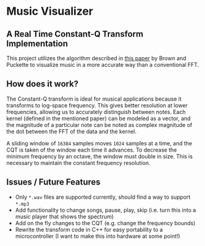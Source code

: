# Music Visualizer 
## A Real Time Constant-Q Transform Implementation
This project utilizes the algorithm described in [this paper](http://academics.wellesley.edu/Physics/brown/pubs/effalgV92P2698-P2701.pdf) by Brown and Puckette to visualize music in a more accurate way than a conventional FFT.  

## How does it work?
The Constant-Q transform is ideal for musical applications because it transforms to log-space frequency.  This gives better resolution at lower frequencies, allowing us to accurately distinguish between notes.  Each kernel (defined in the mentioned paper) can be modeled as a vector, and the magnitude of a particular note can be noted as complex magnitude of the dot between the FFT of the data and the kernel. 

A sliding window of `16384` samples moves `1024` samples at a time, and the CQT is taken of the window each time it advances.  To decrease the minimum frequency by an octave, the window must double in size. This is necessary to maintain the constant frequency resolution.

## Issues / Future Features
- Only `*.wav` files are supported currently, should find a way to support `*.mp3`
- Add functionality to change songs, pause, play, skip (i.e. turn this into a music player that shows the spectrum)
- Add on the fly changes to the CQT (e.g. change the frequency bounds)
- Rewrite the transform code in C++ for easy portability to a microcontroller (I want to make this into hardware at some point!)

